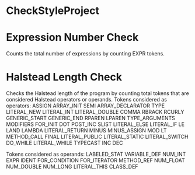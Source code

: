 # CheckStyleProject
# Expression Number Check
Counts the total number of expressions by counting EXPR tokens.

# Halstead Length Check
Checks the Halstead length of the program by counting total tokens that are considered Halstead operators or operands.
Tokens considered as operators:
ASSIGN
ARRAY_INIT
SEMI
ARRAY_DECLARATOR
TYPE
LITERAL_NEW
LITERAL_INT
LITERAL_DOUBLE
COMMA
RBRACK
RCURLY
GENERIC_START
GENERIC_END
RPAREN
LPAREN
TYPE_ARGUMENTS
MODIFIERS
FOR_INIT
DOT
POST_INC
SLIST
LITERAL_ELSE
LITERAL_IF
LE
LAND
LAMBDA
LITERAL_RETURN
MINUS
MINUS_ASSIGN
MOD
LT
METHOD_CALL
FINAL
LITERAL_PUBLIC
LITERAL_STATIC
LITERAL_SWITCH
DO_WHILE
LITERAL_WHILE
TYPECAST
INC
DEC

Tokens considered as operands:
LABELED_STAT
VARIABLE_DEF
NUM_INT
EXPR
IDENT
FOR_CONDITION
FOR_ITERATOR
METHOD_REF
NUM_FLOAT
NUM_DOUBLE
NUM_LONG
LITERAL_THIS
CLASS_DEF

